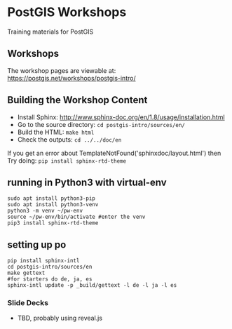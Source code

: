 # PostGIS Workshops

Training materials for PostGIS

## Workshops

The workshop pages are viewable at: https://postgis.net/workshops/postgis-intro/

## Building the Workshop Content

* Install Sphinx: http://www.sphinx-doc.org/en/1.8/usage/installation.html
* Go to the source directory: `cd postgis-intro/sources/en/`
* Build the HTML: `make html`
* Check the outputs: `cd ../../doc/en`

If you get an error about TemplateNotFound('sphinxdoc/layout.html') then
Try doing:
`pip install sphinx-rtd-theme`

## running in Python3 with virtual-env
```
sudo apt install python3-pip
sudo apt install python3-venv
python3 -m venv ~/pw-env
source ~/pw-env/bin/activate #enter the venv
pip3 install sphinx-rtd-theme
```

## setting up po
```
pip install sphinx-intl
cd postgis-intro/sources/en
make gettext
#for starters do de, ja, es
sphinx-intl update -p _build/gettext -l de -l ja -l es
```

### Slide Decks

* TBD, probably using reveal.js
